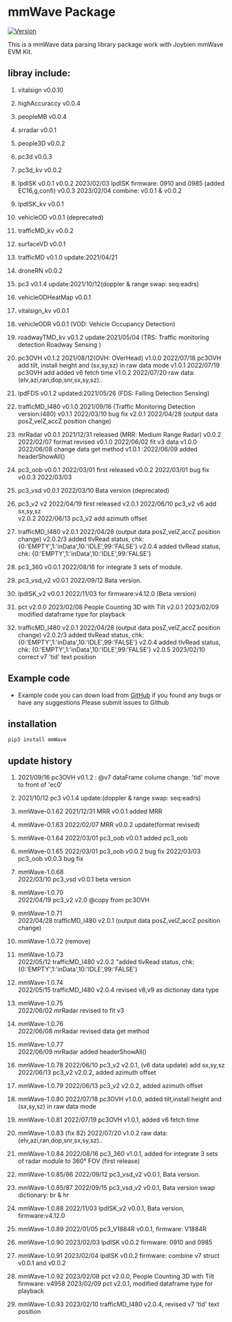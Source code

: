 # mmWave Package

[![Version](https://img.shields.io/pypi/v/ipyvolume.svg)](https://pypi.org/project/mmWave/)

This is a mmWave data parsing library package work with Joybien mmWave EVM Kit.

## libray include:
1. vitalsign v0.0.10
2.  highAccuraccy v0.0.4
3. peopleMB v0.0.4
4. srradar v0.0.1
5. people3D v0.0.2
6. pc3d v0.0.3
7. pc3d_kv v0.0.2
8. lpdISK v0.0.1
          v0.0.2 2023/02/03 lpdISK firmware: 0910 and 0985 (added EC16,g,confi)
          v0.0.3 2023/02/04 combine: v0.0.1 & v0.0.2
9. lpdISK_kv v0.0.1
10. vehicleOD v0.0.1   (deprecated)
11. trafficMD_kv v0.0.2
12. surfaceVD v0.0.1
13. trafficMD v0.1.0    update:2021/04/21
14. droneRN v0.0.2
15. pc3 v0.1.4          update:2021/10/12(doppler & range swap: seq:eadrs)
16. vehicleODHeatMap v0.0.1
17. vitalsign_kv v0.0.1
18. vehicleODR v0.0.1  (VOD: Vehicle Occupancy Detection)
19. roadwayTMD_kv v0.1.2 update:2021/05/04 (TRS: Traffic monitoring detection Roadway Sensing )
20. pc3OVH v0.1.2    2021/08/12(OVH: OVerHead) 
           v1.0.0    2022/07/18 pc3OVH add tilt, install height and (sx,sy,sz) in raw data mode
           v1.0.1    2022/07/19 pc3OVH add added v6 fetch time
           v1.0.2    2022/07/20 raw data: (elv,azi,ran,dop,snr,sx,sy,sz)..
21. lpdFDS  v0.1.2    updated:2021/05/26 (FDS: Falling Detection Sensing) 
22. trafficMD_I480 v0.1.0   2021/09/16 (Traffic Monitoring Detection version:I480)
            v0.1.1 2022/03/10 bug fix
            v2.0.1 2022/04/28 (output data posZ,velZ,accZ position change)
23. mrRadar v0.0.1 2021/12/31 released (MRR: Medium Range Radar)
            v0.0.2 2022/02/07 format revised
            v0.1.0 2022/06/02 fit v3 data
            v1.0.0 2022/06/08 change data get method
            v1.0.1 :2022/06/09 added headerShowAll()
24. pc3_oob v0.0.1 2022/03/01 first released
            v0.0.2 2022/03/01 bug fix
            v0.0.3 2022/03/03
25. pc3_vsd v0.0.1 2022/03/10 Bata version (deprecated)
26. pc3_v2  v2     2022/04/19 first released
            v2.0.1 2022/06/10 pc3_v2 v6 add sx,sy,sz   
            v2.0.2 2022/06/13 pc3_v2 add azimuth offset 
27. trafficMD_I480 
            v2.0.1 2022/04/28 (output data posZ,velZ,accZ position change)
            v2.0.2/3 added tlvRead status, chk: {0:'EMPTY',1:'inData',10:'IDLE',99:'FALSE'}
            v2.0.4 added tlvRead status, chk: {0:'EMPTY',1:'inData',10:'IDLE',99:'FALSE'}
            
28. pc3_360 v0.0.1 2022/08/16 for integrate 3 sets of module. 

29. pc3_vsd_v2 v0.0.1 2022/09/12 Bata version.

30. lpdISK_v2 v0.0.1 2022/11/03 for firmware:v4.12.0 (Beta version)

31. pct     v2.0.0 2023/02/08 People Counting 3D with Tilt 
            v2.0.1 2023/02/09 modified dataframe type for playback

32. trafficMD_I480 
            v2.0.1 2022/04/28 (output data posZ,velZ,accZ position change)
            v2.0.2/3 added tlvRead status, chk: {0:'EMPTY',1:'inData',10:'IDLE',99:'FALSE'}
            v2.0.4 added tlvRead status, chk: {0:'EMPTY',1:'inData',10:'IDLE',99:'FALSE'}
            v2.0.5 2023/02/10 correct v7 'tid' text position

## Example code 
- Example code you can down load from [GitHub](https://github.com/bigheadG/mmWave) if you found any bugs or have any suggestions Please submit issues to Github

## installation
```
pip3 install mmWave
```

## update history
1. 2021/09/16 pc3OVH v0.1.2 : @v7 dataFrame colume change. 'tid' move to front of 'ec0'
2. 2021/10/12 pc3    v0.1.4   update:(doppler & range swap: seq:eadrs)
3. mmWave-0.1.62
   2021/12/31 MRR    v0.0.1   added MRR
4. mmWave-0.1.63
   2022/02/07 MRR    v0.0.2   update(format revised)
5. mmWave-0.1.64
   2022/03/01 pc3_oob v0.0.1  added pc3_oob
5. mmWave-0.1.65
   2022/03/01 pc3_oob v0.0.2  bug fix
   2022/03/03 pc3_oob v0.0.3  bug fix
6. mmWave-1.0.68   
   2022/03/10 pc3_vsd v0.0.1  beta version 
   
7. mmWave-1.0.70   
   2022/04/19 pc3_v2 v2.0 @copy from pc3OVH

8. mmWave-1.0.71   
   2022/04/28 trafficMD_I480 v2.0.1 (output data posZ,velZ,accZ position change)
9. mmWave-1.0.72 (remove)
10. mmWave-1.0.73  
   2022/05/12 trafficMD_I480 v2.0.2 "added tlvRead status, chk: {0:'EMPTY',1:'inData',10:'IDLE',99:'FALSE'}
11. mmWave-1.0.74  
    2022/05/15 trafficMD_I480 v2.0.4 revised v8,v9 as dictionay data type
12. mmWave-1.0.75  
    2022/06/02 mrRadar revised to fit v3 
13. mmWave-1.0.76  
    2022/06/08 mrRadar revised data get method
14. mmWave-1.0.77      
    2022/06/09 mrRadar added headerShowAll()
15. mmWave-1.0.78
    2022/06/10 pc3_v2 v2.0.1, (v6 data update) add sx,sy,sz
    2022/06/13 pc3_v2 v2.0.2, added azimuth offset 
16. mmWave-1.0.79
    2022/06/13 pc3_v2 v2.0.2, added azimuth offset 
17. mmWave-1.0.80
    2022/07/18 pc3OVH v1.0.0, added tilt,install height and (sx,sy,sz) in raw data mode     
18. mmWave-1.0.81 
    2022/07/19 pc3OVH v1.0.1, added v6 fetch time
19. mmWave-1.0.83 (fix 82)
    2022/07/20 v1.0.2 raw data: (elv,azi,ran,dop,snr,sx,sy,sz)..
20. mmWave-1.0.84 
    2022/08/16 pc3_360 v1.0.1, added for integrate 3 sets of radar module to 360° FOV (first release)
21. mmWave-1.0.85/86 
    2022/09/12 pc3_vsd_v2 v0.0.1, Bata version.
22. mmWave-1.0.85/87 
    2022/09/15 pc3_vsd_v2 v0.0.1,  Bata version swap dictionary: br & hr
23. mmWave-1.0.88 
    2022/11/03 lpdISK_v2 v0.0.1,  Bata version, firmware:v4.12.0
24. mmWave-1.0.89
    2022/01/05 pc3_V1884R v0.0.1, firmware: V1884R
25. mmWave-1.0.90
    2023/02/03 lpdISK v0.0.2 firmware: 0910 and 0985
26. mmWave-1.0.91
    2023/02/04 lpdISK v0.0.2 firmware: combine v7 struct v0.0.1 and v0.0.2
27. mmWave-1.0.92
    2023/02/08  pct v2.0.0, People Counting 3D with Tilt firmware: v4958
    2023/02/09  pct v2.0.1, modified dataframe type for playback
    
28. mmWave-1.0.93
    2023/02/10 trafficMD_I480 v2.0.4, revised v7 'tid' text position
